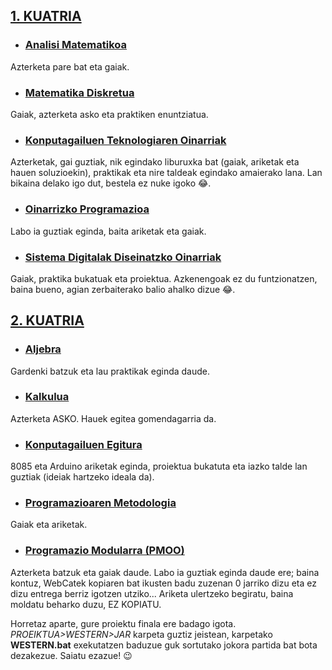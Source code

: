 ## [1. KUATRIA](https://github.com/anderra57/1maila/tree/master/1KUATRI/)
- ### [Analisi Matematikoa](https://github.com/anderra57/1maila/tree/master/1KUATRI/ANALISI)
Azterketa pare bat eta gaiak.
- ### [Matematika Diskretua](https://github.com/anderra57/1maila/tree/master/1KUATRI/DISK)
Gaiak, azterketa asko eta praktiken enuntziatua.
- ### [Konputagailuen Teknologiaren Oinarriak](https://github.com/anderra57/1maila/tree/master/1KUATRI/KTO)
Azterketak, gai guztiak, nik egindako liburuxka bat (gaiak, ariketak eta hauen soluzioekin), praktikak eta nire taldeak egindako amaierako lana. Lan bikaina delako igo dut, bestela ez nuke igoko 😂.
- ### [Oinarrizko Programazioa](https://github.com/anderra57/1maila/tree/master/1KUATRI/PROGRAM)
Labo ia guztiak eginda, baita ariketak eta gaiak.
- ### [Sistema Digitalak Diseinatzko Oinarriak](https://github.com/anderra57/1maila/tree/master/1KUATRI/SDDO)
Gaiak, praktika bukatuak eta proiektua. Azkenengoak ez du funtzionatzen, baina bueno, agian zerbaiterako balio ahalko dizue 😂.
## [2. KUATRIA](https://github.com/anderra57/1maila/tree/master/1KUATRI/)
- ### [Aljebra](https://github.com/anderra57/1maila/tree/master/1KUATRI/ALJ)
Gardenki batzuk eta lau praktikak eginda daude.
- ### [Kalkulua](https://github.com/anderra57/1maila/tree/master/1KUATRI/KALK)
Azterketa ASKO. Hauek egitea gomendagarria da.
- ### [Konputagailuen Egitura](https://github.com/anderra57/1maila/tree/master/1KUATRI/KE)
8085 eta Arduino ariketak eginda, proiektua bukatuta eta iazko talde lan guztiak (ideiak hartzeko ideala da).
- ### [Programazioaren Metodologia](https://github.com/anderra57/1maila/tree/master/1KUATRI/METO)
Gaiak eta ariketak.
- ### [Programazio Modularra (PMOO)](https://github.com/anderra57/1maila/tree/master/1KUATRI/PMOO)
Azterketa batzuk eta gaiak daude. Labo ia guztiak eginda daude ere; baina kontuz, WebCatek kopiaren bat ikusten badu zuzenan 0 jarriko dizu eta ez dizu entrega berriz igotzen utziko... Ariketa ulertzeko begiratu, baina moldatu beharko duzu, EZ KOPIATU.

Horretaz aparte, gure proiektu finala ere badago igota. _PROEIKTUA>WESTERN>JAR_ karpeta guztiz jeistean, karpetako **WESTERN.bat** exekutatzen baduzue guk sortutako jokora partida bat bota dezakezue. Saiatu ezazue! 😉
